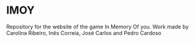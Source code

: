 # IMOY
Repository for the website of the game In Memory Of you. Work made by Carolina Ribeiro, Inês Correia, José Carlos and Pedro Cardoso 

